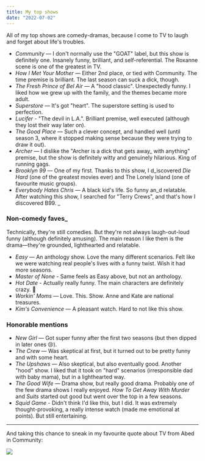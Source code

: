 ```yaml
---
title: My top shows
date: "2022-07-02"
---
```


All of my top shows are comedy-dramas, because I come to TV to laugh and forget about life's troubles.

- _Community_ — I don't normally use the "GOAT" label, but this show is definitely one. Insanely funny, brilliant, and self-referential. The Roxanne scene is one of the greatest in TV.
- _How I Met Your Mother_ — Either 2nd place, or tied with Community. The time premise is brilliant. The last season can suck a dick, though.
- _The Fresh Prince of Bel Air_ — A "hood classic". Unexpectedly funny. I liked how we grew up with the family, and the themes became more adult.
- _Superstore_ — It's got "heart". The superstore setting is used to perfection. 
- _Lucifer_ - "The devil in L.A.". Brilliant premise, well executed (although they lost their way later on).
- _The Good Place_ — Such a clever concept, and handled well (until season 3, where it stopped making sense because they were trying to draw it out).
- _Archer_ — I dislike the "Archer is a dick that gets away_ with anything" premise, but the show is definitely witty and genuinely hilarious. King of running gags.
- _Brooklyn 99_ — One of my first. Thanks to this show, I d_iscovered _Die Hard_ (one of the greatest movies ever) and The Lonely Island (one of favourite music groups).
- _Everybody Hates Chris_ — A black kid's life. So funny an_d relatable. After watching this show, I searched for "Terry Crews", and that's how I discovered B99.
_
### Non-comedy faves_
Technically, they're still comedies. But they're not always laugh-out-loud funny (although definitely amusing). The main reason I like them is the drama—they're grounded, lighthearted and relatable.

- _Easy_ — An anthology show. Love the many different scenarios. Felt like we were watching real people's lives with a funny twist. Wish it had more seasons.
- _Master of None_ - Same feels as Easy above, but not an anthology.
- _Hot Date_ - Actually really funny. The main characters are definitely crazy. 🤣
- _Workin' Moms_ — Love. This. Show. Anne and Kate are national treasures.
- _Kim's Convenience_ — A pleasant watch. Hard to not like this show.

### Honorable mentions
- _New Girl_ — Got super funny after the first two seasons (but then dipped in later ones 😢).
- _The Crew_ — Was skeptical at first, but it turned out to be pretty funny and with some heart.
- _The Upshaws_ — Also skeptical, but also eventually good. Another "hood" show. I liked that it took on "hard" scenarios (irresponsible dad with baby mama), but in a lighthearted way.
- _The Good Wife_ — Drama show, but really good drama. Probably one of the few drama shows I really enjoyed. _How To Get Away With Murder_ and _Suits_ started out good but went over the top in a few seasons.
- _Squid Game_ - Didn't think I'd like this, but I did. It was extremely thought-provoking, a really intense watch (made me emotional at points). But still entertaining.


---

And taking this chance to sneak in my favourite quote about TV from Abed in Community:

<img src="https://pbs.twimg.com/media/E9HZhI8WEAMuBHX?format=jpg&name=large" style="max-width: 90%; margin: auto;"/>